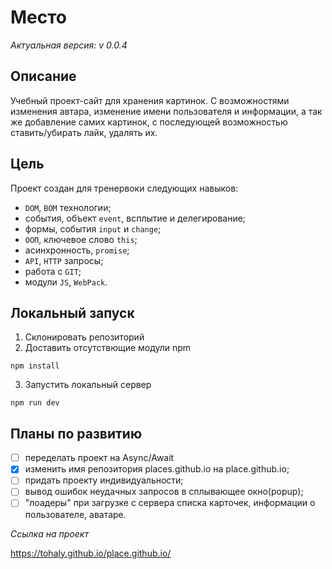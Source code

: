 # Место
*Актуальная версия: v 0.0.4*


## Описание

Учебный проект-сайт для хранения картинок. С возможностями изменения автара, изменение имени пользователя и информации, а так же добавление самих картинок, с последующей возможностью ставить/убирать лайк, удалять их.

## Цель

Проект создан для тренервоки следующих навыков:

- `DOM`, `BOM` технологии;
- события, объект `event`, всплытие и делегирование;
- формы, события `input` и `change`;
- `ООП`, ключевое слово `this`;
- асинхронность, `promise`;
- `API`, `HTTP` запросы;
- работа с `GIT`;
- модули `JS`, `WebPack`.


## Локальный запуск

1. Склонировать репозиторий
2. Доставить отсутствющие модули npm
```
npm install
```
3. Запустить локальный сервер
```
npm run dev
```

## Планы по развитию

- [ ] переделать проект на Async/Await
- [x] изменить имя репозитория places.github.io на place.github.io;
- [ ] придать проекту индивидуальности;
- [ ] вывод ошибок неудачных запросов в сплывающее окно(popup);
- [ ] "лоадеры" при загрузке с сервера списка карточек, информации о пользователе, аватаре. 

*Ссылка на проект*

https://tohaly.github.io/place.github.io/
